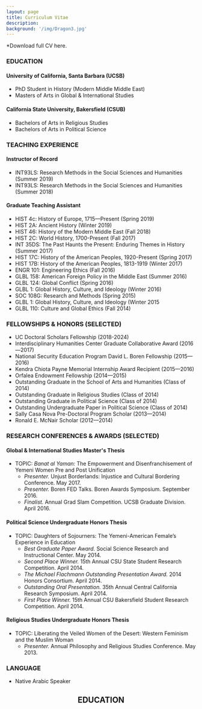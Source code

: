 ```yaml
---
layout: page
title: Curriculum Vitae
description:
background: '/img/Dragon3.jpg'
---
```

\*Download full CV here.
### EDUCATION
#### University of California, Santa Barbara (UCSB)  
* PhD Student in History (Modern Middle Middle East)  
* Masters of Arts in Global & International Studies  

#### California State University, Bakersfield (CSUB)
* Bachelors of Arts in Religious Studies
* Bachelors of Arts in Political Science

### TEACHING EXPERIENCE
#### Instructor of Record
* INT93LS: Research Methods in the Social Sciences and Humanities (Summer 2019)
* INT93LS: Research Methods in the Social Sciences and Humanities (Summer 2018)  

#### Graduate Teaching Assistant
* HIST 4c: History of Europe, 1715—Present (Spring 2019)
* HIST 2A: Ancient History (Winter 2019)
* HIST 46: History of the Modern Middle East (Fall 2018)
* HIST 2C: World History, 1700-Present (Fall 2017)
* INT 35DS: The Past Haunts the Present: Enduring Themes in History (Summer 2017)
* HIST 17C: History of the American Peoples, 1920-Present (Spring 2017)
* HIST 17B: History of the American Peoples, 1813-1919 (Winter 2017)
* ENGR 101: Engineering Ethics (Fall 2016)
* GLBL 158: American Foreign Policy in the Middle East (Summer 2016)
* GLBL 124: Global Conflict (Spring 2016)
* GLBL 1: Global History, Culture, and Ideology	(Winter 2016)
* SOC 108G:	Research and Methods (Spring 2015)
* GLBL 1: Global History, Culture, and Ideology	(Winter 2015
* GLBL 110: Culture and Global Ethics (Fall 2014)

### FELLOWSHIPS & HONORS (SELECTED)
* UC Doctoral Scholars Fellowship (2018-2024)
* Interdisciplinary Humanities Center Graduate Collaborative Award (2016—2017)
* National Security Education Program David L. Boren Fellowship (2015—2016)
* Kendra Chiota Payne Memorial Internship Award Recipient (2015—2016)
* Orfalea Endowment Fellowship (2014—2015)
* Outstanding Graduate in the School of Arts and Humanities (Class of 2014)
* Outstanding Graduate in Religious Studies (Class of 2014)
* Outstanding Graduate in Political Science (Class of 2014)
* Outstanding Undergraduate Paper in Political Science (Class of 2014)
* Sally Casa Nova Pre-Doctoral Program Scholar (2013—2014)
* Ronald E. McNair Scholar (2012—2014)


### RESEARCH CONFERENCES & AWARDS (SELECTED)
#### Global & International Studies Master's Thesis
* TOPIC: *Banat al Yaman:* The Empowerment and Disenfranchisement  of Yemeni Women Pre and Post Unification
  - *Presenter.* Unjust Borderlands: Injustice and Cultural Bordering Conference. May 2017.
  - *Presenter.* Boren FED Talks. Boren Awards Symposium. September 2016.  
  - *Finalist.* Annual Grad Slam Competition. UCSB Graduate Division. April 2016.  

#### Political Science Undergraduate Honors Thesis
* TOPIC: Daughters of Sojourners: The Yemeni-American Female’s Experience in Education
  - *Best Graduate Paper Award.* Social Science Research and Instructional Center. May 2014.
  - *Second Place Winner.* 15th Annual CSU State Student Research Competition. April 2014.
  - *The Michael Flachmann Outstanding Presentation Award.* 2014 Honors Consortium. April 2014.
  - *Outstanding Oral Presentation.* 35th Annual Central California Research Symposium. April 2014.
  - *First Place Winner.* 15th Annual CSU Bakersfield Student Research Competition. April 2014.


#### Religious Studies Undergraduate Honors Thesis
* TOPIC: Liberating the Veiled Women of the Desert: Western Feminism and the Muslim Woman
  - *Presenter.* Annual Philosophy and Religious Studies Conference. May 2013.

### LANGUAGE
* Native Arabic Speaker











<h2> <p style="text-align: center;"> EDUCATION </p>  
